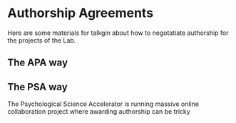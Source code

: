 # Authorship Agreements
Here are some materials for talkgin about how to negotatiate authorship for the projects of the Lab.

## The APA way 

## The PSA way 
The Psychological Science Accelerator is running massive online collaboration project where awarding authorship can be tricky 
